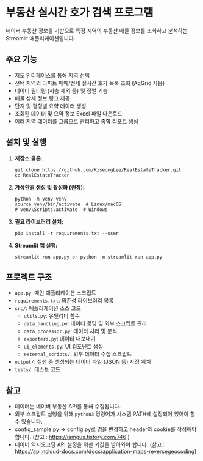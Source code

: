 # 부동산 실시간 호가 검색 프로그램

네이버 부동산 정보를 기반으로 특정 지역의 부동산 매물 정보를 조회하고 분석하는 Streamlit 애플리케이션입니다.

## 주요 기능

- 지도 인터페이스를 통해 지역 선택
- 선택 지역의 아파트 매매/전세 실시간 호가 목록 조회 (AgGrid 사용)
- 데이터 필터링 (저층 제외 등) 및 정렬 기능
- 매물 상세 정보 링크 제공
- 단지 및 평형별 요약 데이터 생성
- 조회된 데이터 및 요약 정보 Excel 파일 다운로드
- 여러 지역 데이터를 그룹으로 관리하고 종합 리포트 생성

## 설치 및 실행

1.  **저장소 클론:**
    ```
    git clone https://github.com/KiseongLee/RealEstateTracker.git
    cd RealEstateTracker
    ```

2.  **가상환경 생성 및 활성화 (권장):**
    ```
    python -m venv venv
    source venv/bin/activate  # Linux/macOS
    # venv\Scripts\activate  # Windows
    ```

3.  **필요 라이브러리 설치:**
    ```
    pip install -r requirements.txt --user
    ```

4.  **Streamlit 앱 실행:**
    ```
    streamlit run app.py or python -m streamlit run app.py
    ```

## 프로젝트 구조

-   `app.py`: 메인 애플리케이션 스크립트
-   `requirements.txt`: 의존성 라이브러리 목록
-   `src/`: 애플리케이션 소스 코드
    -   `utils.py`: 유틸리티 함수
    -   `data_handling.py`: 데이터 로딩 및 외부 스크립트 관리
    -   `data_processor.py`: 데이터 처리 및 분석
    -   `exporters.py`: 데이터 내보내기
    -   `ui_elements.py`: UI 컴포넌트 생성
    -   `external_scripts/`: 외부 데이터 수집 스크립트
-   `output/`: 실행 중 생성되는 데이터 파일 (JSON 등) 저장 위치
-   `tests/`: 테스트 코드

## 참고

-   데이터는 네이버 부동산 API를 통해 수집됩니다.
-   외부 스크립트 실행을 위해 `python3` 명령어가 시스템 PATH에 설정되어 있어야 할 수 있습니다.
-   config_sample.py -> config.py로 명을 변경하고 header와 cookie를 작성해야합니다. (참고 : https://iamgus.tistory.com/746 )
-   네이버 역지오코딩 API 설정을 위한 키값을 받아와야 합니다. (참고 : https://api.ncloud-docs.com/docs/application-maps-reversegeocoding)
